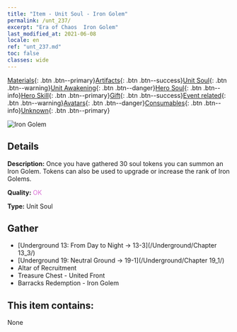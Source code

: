 ```yaml
---
title: "Item - Unit Soul - Iron Golem"
permalink: /unt_237/
excerpt: "Era of Chaos  Iron Golem"
last_modified_at: 2021-06-08
locale: en
ref: "unt_237.md"
toc: false
classes: wide
---
```

 [Materials](/Items/){: .btn .btn--primary}[Artifacts](/Items/Artifacts/){: .btn .btn--success}[Unit Soul](/Items/UnitSoul/){: .btn .btn--warning}[Unit Awakening](/Items/UnitAwakening/){: .btn .btn--danger}[Hero Soul](/Items/HeroSoul/){: .btn .btn--info}[Hero Skill](/Items/HeroSkill/){: .btn .btn--primary}[Gift](/Items/Gift/){: .btn .btn--success}[Event related](/Items/Events/){: .btn .btn--warning}[Avatars](/Items/Avatars/){: .btn .btn--danger}[Consumables](/Items/Consumables/){: .btn .btn--info}[Unknown](/Items/Unknown/){: .btn .btn--primary}

 ![Iron Golem](/images/u/ti_tieren.jpg)

## Details
 **Description:** Once you have gathered 30 soul tokens you can summon an Iron Golem. Tokens can also be used to upgrade or increase the rank of Iron Golems.

 **Quality:** <span style="color: #DA70D6">OK</span>

 **Type:** Unit Soul

## Gather

*    [Underground 13: From Day to Night -> 13-3](/Underground/Chapter 13_3/) 
*    [Underground 19: Neutral Ground -> 19-1](/Underground/Chapter 19_1/) 
*    Altar of Recruitment 
*    Treasure Chest - United Front 
*    Barracks Redemption - Iron Golem 

## This item contains:

  None

